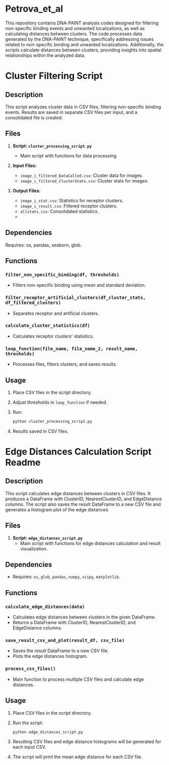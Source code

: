 # Petrova_et_al

This repository contains DNA-PAINT analysis codes designed for filtering non-specific binding events and unwanted localizations, as well as calculating distances between clusters. The code processes data generated by the DNA-PAINT technique, specifically addressing issues related to non-specific binding and unwanted localizations. Additionally, the scripts calculate distances between clusters, providing insights into spatial relationships within the analyzed data.

# Cluster Filtering Script 

## Description
This script analyzes cluster data in CSV files, filtering non-specific binding events. Results are saved in separate CSV files per input, and a consolidated file is created.

## Files
1. **Script: `cluster_processing_script.py`**
   - Main script with functions for data processing.

2. **Input Files:**
   - `image_i_filtered_DataCalled.csv`: Cluster data for images.
   - `image_i_filtered_ClusterStats.csv`: Cluster stats for images.

3. **Output Files:**
   - `image_i_stat.csv`: Statistics for receptor clusters.
   - `image_i_result.csv`: Filtered receptor clusters.
   - `allstats.csv`: Consolidated statistics.
   - 
## Dependencies
Requires: os, pandas, seaborn, glob.

## Functions

### `filter_non_specific_binding(df, thresholds)`
- Filters non-specific binding using mean and standard deviation.

### `filter_receptor_artificial_clusters(df_cluster_stats, df_filtered_clusters)`
- Separates receptor and artificial clusters.

### `calculate_cluster_statistics(df)`
- Calculates receptor clusters' statistics.

### `loop_function(file_name, file_name_2, result_name, thresholds)`
- Processes files, filters clusters, and saves results.

## Usage
1. Place CSV files in the script directory.

2. Adjust thresholds in `loop_function` if needed.

3. Run:
   ```bash
   python cluster_processing_script.py
4. Results saved in CSV files.


# Edge Distances Calculation Script Readme

## Description
This script calculates edge distances between clusters in CSV files. It produces a DataFrame with ClusterID, NearestClusterID, and EdgeDistance columns. The script also saves the result DataFrame to a new CSV file and generates a histogram plot of the edge distances.

## Files
1. **Script: `edge_distances_script.py`**
   - Main script with functions for edge distances calculation and result visualization.

## Dependencies
- Requires: `os`, `glob`, `pandas`, `numpy`, `scipy`, `matplotlib`.

## Functions

### `calculate_edge_distances(data)`
- Calculates edge distances between clusters in the given DataFrame.
- Returns a DataFrame with ClusterID, NearestClusterID, and EdgeDistance columns.

### `save_result_csv_and_plot(result_df, csv_file)`
- Saves the result DataFrame to a new CSV file.
- Plots the edge distances histogram.

### `process_csv_files()`
- Main function to process multiple CSV files and calculate edge distances.

## Usage
1. Place CSV files in the script directory.

2. Run the script:
   ```bash
   python edge_distances_script.py

3. Resulting CSV files and edge distance histograms will be generated for each input CSV.

4. The script will print the mean edge distance for each CSV file.

